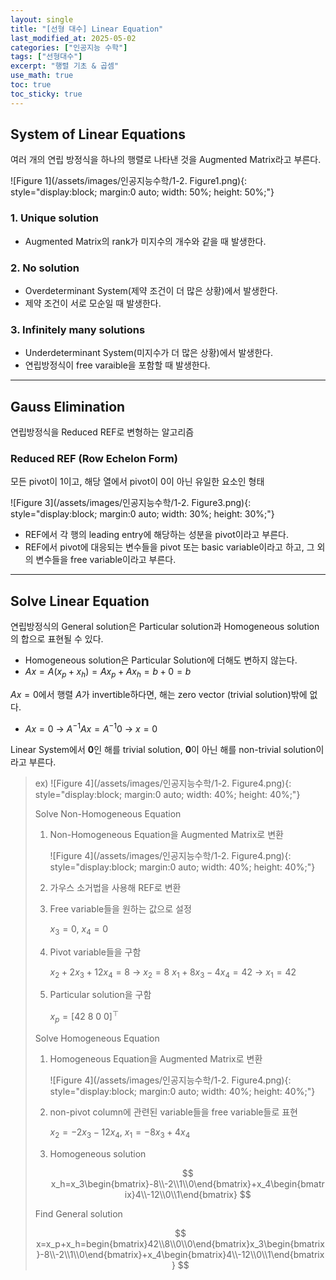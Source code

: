 ```yaml
---
layout: single
title: "[선형 대수] Linear Equation"
last_modified_at: 2025-05-02
categories: ["인공지능 수학"]
tags: ["선형대수"]
excerpt: "행렬 기초 & 곱셈"
use_math: true
toc: true
toc_sticky: true
---
```


## System of Linear Equations

여러 개의 연립 방정식을 하나의 행렬로 나타낸 것을 Augmented Matrix라고 부른다.

![Figure 1](/assets/images/인공지능수학/1-2. Figure1.png){: style="display:block; margin:0 auto; width: 50%; height: 50%;"}

### 1. Unique solution

- Augmented Matrix의 rank가 미지수의 개수와 같을 때 발생한다.

### 2. No solution

- Overdeterminant System(제약 조건이 더 많은 상황)에서 발생한다.
- 제약 조건이 서로 모순일 때 발생한다.

### 3. Infinitely many solutions

- Underdeterminant System(미지수가 더 많은 상황)에서 발생한다.
- 연립방정식이 free varaible을 포함할 때 발생한다.

---

## Gauss Elimination

연립방정식을 Reduced REF로 변형하는 알고리즘

### Reduced REF (Row Echelon Form)

모든 pivot이 1이고, 해당 열에서 pivot이 0이 아닌 유일한 요소인 형태

![Figure 3](/assets/images/인공지능수학/1-2. Figure3.png){: style="display:block; margin:0 auto; width: 30%; height: 30%;"}

- REF에서 각 행의 leading entry에 해당하는 성분을 pivot이라고 부른다.
- REF에서 pivot에 대응되는 변수들을 pivot 또는 basic variable이라고 하고, 그 외의 변수들을 free variable이라고 부른다.

---

## Solve Linear Equation

연립방정식의 General solution은 Particular solution과 Homogeneous solution의 합으로 표현될 수 있다.

- Homogeneous solution은 Particular Solution에 더해도 변하지 않는다.
- $Ax=A(x_p+x_h)=Ax_p+Ax_h=b+0=b$
    
$Ax=0$에서 행렬 $A$가 invertible하다면, 해는 zero vector (trivial solution)밖에 없다.
- $Ax=0$ → $A^{-1}Ax=A^{-1}0$ → $x=0$
    
Linear System에서 $\mathbf{0}$인 해를 trivial solution, $\mathbf{0}$이 아닌 해를 non-trivial solution이라고 부른다.

> ex) ![Figure 4](/assets/images/인공지능수학/1-2. Figure4.png){: style="display:block; margin:0 auto; width: 40%; height: 40%;"}
>
> Solve Non-Homogeneous Equation
>   1. Non-Homogeneous Equation을 Augmented Matrix로 변환
>      
>      ![Figure 4](/assets/images/인공지능수학/1-2. Figure4.png){: style="display:block; margin:0 auto; width: 40%; height: 40%;"}
>   2. 가우스 소거법을 사용해 REF로 변환
>   3. Free variable들을 원하는 값으로 설정
>      
>      $x_3=0,~x_4=0$
>   4. Pivot variable들을 구함
>      
>      $x_2+2x_3+12x_4=8~\to~x_2=8$
>      $x_1+8x_3-4x_4=42~\to~x_1=42$
>   5. Particular solution을 구함
>
>      $x_p=[42~8~0~0]^\top$
> 
> Solve Homogeneous Equation
>   1. Homogeneous Equation을 Augmented Matrix로 변환
>
>      ![Figure 4](/assets/images/인공지능수학/1-2. Figure4.png){: style="display:block; margin:0 auto; width: 40%; height: 40%;"}
>   2. non-pivot column에 관련된 variable들을 free variable들로 표현
>
>      $x_2=-2x_3-12x_4,~x_1=-8x_3+4x_4$
>   3. Homogeneous solution
>
>      $$
>      x_h=x_3\begin{bmatrix}-8\\-2\\1\\0\end{bmatrix}+x_4\begin{bmatrix}4\\-12\\0\\1\end{bmatrix}
>      $$
>      
> Find General solution
> 
>   $$
>   x=x_p+x_h=begin{bmatrix}42\\8\\0\\0\end{bmatrix}x_3\begin{bmatrix}-8\\-2\\1\\0\end{bmatrix}+x_4\begin{bmatrix}4\\-12\\0\\1\end{bmatrix}
>   $$
